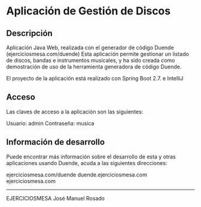 # Aplicación de Gestión de Discos

## Descripción

Aplicación Java Web, realizada con el generador de código Duende (ejerciciosmesa.com/duende)
Esta aplicación permite gestionar un listado de discos, bandas e instrumentos musicales, y ha sido creada como demostración de uso
de la herramienta generadora de código Duende.

El proyecto de la aplicación está realizado con Spring Boot 2.7. e IntelliJ

## Acceso

Las claves de acceso a la aplicación son las siguientes:

Usuario: admin
Contraseña: musica

## Información de desarrollo

Puede encontrar más información sobre el desarrollo de esta y otras aplicaciones usando Duende, acuda a las siguientes direcciones:

ejerciciosmesa.com/duende
duende.ejerciciosmesa.com
ejerciciosmesa.com

***

EJERCICIOSMESA
José Manuel Rosado

